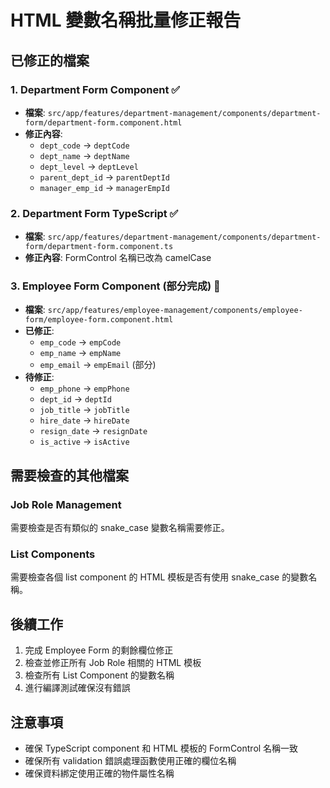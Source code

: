 # HTML 變數名稱批量修正報告

## 已修正的檔案

### 1. Department Form Component ✅
- **檔案**: `src/app/features/department-management/components/department-form/department-form.component.html`
- **修正內容**:
  - `dept_code` → `deptCode`
  - `dept_name` → `deptName` 
  - `dept_level` → `deptLevel`
  - `parent_dept_id` → `parentDeptId`
  - `manager_emp_id` → `managerEmpId`

### 2. Department Form TypeScript ✅
- **檔案**: `src/app/features/department-management/components/department-form/department-form.component.ts`
- **修正內容**: FormControl 名稱已改為 camelCase

### 3. Employee Form Component (部分完成) 🔄
- **檔案**: `src/app/features/employee-management/components/employee-form/employee-form.component.html`
- **已修正**:
  - `emp_code` → `empCode`
  - `emp_name` → `empName`
  - `emp_email` → `empEmail` (部分)
- **待修正**:
  - `emp_phone` → `empPhone`
  - `dept_id` → `deptId`
  - `job_title` → `jobTitle`
  - `hire_date` → `hireDate`
  - `resign_date` → `resignDate`
  - `is_active` → `isActive`

## 需要檢查的其他檔案

### Job Role Management
需要檢查是否有類似的 snake_case 變數名稱需要修正。

### List Components
需要檢查各個 list component 的 HTML 模板是否有使用 snake_case 的變數名稱。

## 後續工作
1. 完成 Employee Form 的剩餘欄位修正
2. 檢查並修正所有 Job Role 相關的 HTML 模板
3. 檢查所有 List Component 的變數名稱
4. 進行編譯測試確保沒有錯誤

## 注意事項
- 確保 TypeScript component 和 HTML 模板的 FormControl 名稱一致
- 確保所有 validation 錯誤處理函數使用正確的欄位名稱
- 確保資料綁定使用正確的物件屬性名稱
